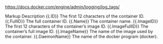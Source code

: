 

https://docs.docker.com/engine/admin/logging/log_tags/

Markup	Description
{{.ID}}	The first 12 characters of the container ID.
{{.FullID}}	The full container ID.
{{.Name}}	The container name.
{{.ImageID}}	The first 12 characters of the container’s image ID.
{{.ImageFullID}}	The container’s full image ID.
{{.ImageName}}	The name of the image used by the container.
{{.DaemonName}}	The name of the docker program (docker).